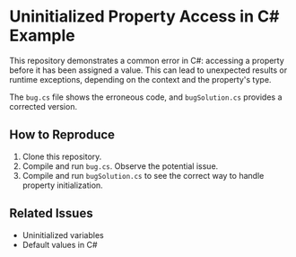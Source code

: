 # Uninitialized Property Access in C# Example

This repository demonstrates a common error in C#: accessing a property before it has been assigned a value.  This can lead to unexpected results or runtime exceptions, depending on the context and the property's type.

The `bug.cs` file shows the erroneous code, and `bugSolution.cs` provides a corrected version.

## How to Reproduce
1. Clone this repository.
2. Compile and run `bug.cs`. Observe the potential issue. 
3. Compile and run `bugSolution.cs` to see the correct way to handle property initialization.

## Related Issues
* Uninitialized variables
* Default values in C#